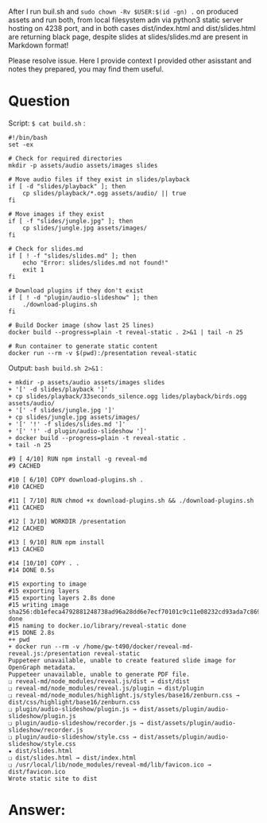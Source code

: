 After I run buil.sh and `sudo chown -Rv $USER:$(id -gn) .`  on produced assets
and run both, from local filesystem adn via python3 static server hosting on 4238 port,
and in both cases dist/index.html and dist/slides.html are returning 
black page,
despite slides at slides/slides.md are present in Markdown format!

Please resolve issue. Here I provide context I provided other asisstant and notes they prepared, you may find them useful.

# Question

Script: `$ cat build.sh` :

```
#!/bin/bash
set -ex

# Check for required directories
mkdir -p assets/audio assets/images slides

# Move audio files if they exist in slides/playback
if [ -d "slides/playback" ]; then
    cp slides/playback/*.ogg assets/audio/ || true
fi

# Move images if they exist
if [ -f "slides/jungle.jpg" ]; then
    cp slides/jungle.jpg assets/images/
fi

# Check for slides.md
if [ ! -f "slides/slides.md" ]; then
    echo "Error: slides/slides.md not found!"
    exit 1
fi

# Download plugins if they don't exist
if [ ! -d "plugin/audio-slideshow" ]; then
    ./download-plugins.sh
fi

# Build Docker image (show last 25 lines)
docker build --progress=plain -t reveal-static . 2>&1 | tail -n 25

# Run container to generate static content
docker run --rm -v $(pwd):/presentation reveal-static

```

Output: `bash build.sh 2>&1` :

```
+ mkdir -p assets/audio assets/images slides
+ '[' -d slides/playback ']'
+ cp slides/playback/33seconds_silence.ogg lides/playback/birds.ogg assets/audio/
+ '[' -f slides/jungle.jpg ']'
+ cp slides/jungle.jpg assets/images/
+ '[' '!' -f slides/slides.md ']'
+ '[' '!' -d plugin/audio-slideshow ']'
+ docker build --progress=plain -t reveal-static .
+ tail -n 25

#9 [ 4/10] RUN npm install -g reveal-md
#9 CACHED

#10 [ 6/10] COPY download-plugins.sh .
#10 CACHED

#11 [ 7/10] RUN chmod +x download-plugins.sh && ./download-plugins.sh
#11 CACHED

#12 [ 3/10] WORKDIR /presentation
#12 CACHED

#13 [ 9/10] RUN npm install
#13 CACHED

#14 [10/10] COPY . .
#14 DONE 0.5s

#15 exporting to image
#15 exporting layers
#15 exporting layers 2.8s done
#15 writing image sha256:db1efeca4792881248738ad96a28dd6e7ecf70101c9c11e08232cd93ada7c869 done
#15 naming to docker.io/library/reveal-static done
#15 DONE 2.8s
++ pwd
+ docker run --rm -v /home/gw-t490/docker/reveal-md-reveal.js:/presentation reveal-static
Puppeteer unavailable, unable to create featured slide image for OpenGraph metadata.
Puppeteer unavailable, unable to generate PDF file.
❏ reveal-md/node_modules/reveal.js/dist → dist/dist
❏ reveal-md/node_modules/reveal.js/plugin → dist/plugin
❏ reveal-md/node_modules/highlight.js/styles/base16/zenburn.css → dist/css/highlight/base16/zenburn.css
❏ plugin/audio-slideshow/plugin.js → dist/assets/plugin/audio-slideshow/plugin.js
❏ plugin/audio-slideshow/recorder.js → dist/assets/plugin/audio-slideshow/recorder.js
❏ plugin/audio-slideshow/style.css → dist/assets/plugin/audio-slideshow/style.css
★ dist/slides.html
❏ dist/slides.html → dist/index.html
❏ /usr/local/lib/node_modules/reveal-md/lib/favicon.ico → dist/favicon.ico
Wrote static site to dist
```

# Answer:

